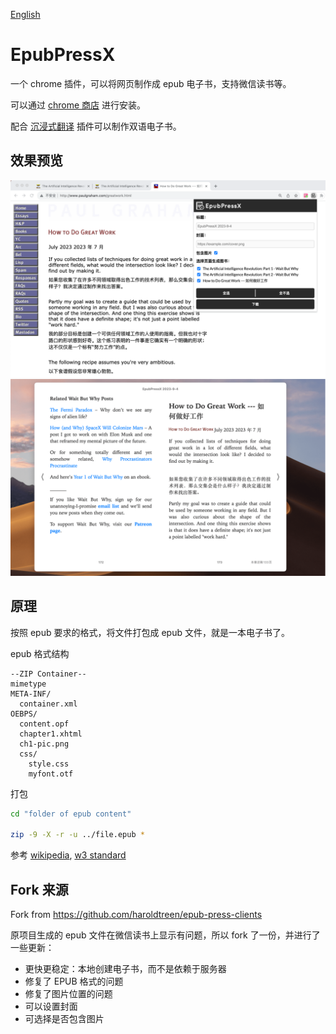 [English](README.en.md)

# EpubPressX
一个 chrome 插件，可以将网页制作成 epub 电子书，支持微信读书等。

可以通过 [chrome 商店](https://chrome.google.com/webstore/detail/epubpressx-read-the-web-o/akgkfegkiajbamekmkcafnfckmhgcnpa) 进行安装。

配合 [沉浸式翻译](https://chrome.google.com/webstore/detail/immersive-translate/bpoadfkcbjbfhfodiogcnhhhpibjhbnh)  插件可以制作双语电子书。

## 效果预览
![效果预览](screenshots/4.png)
![效果预览](screenshots/5.png)

## 原理
按照 epub 要求的格式，将文件打包成 epub 文件，就是一本电子书了。

epub 格式结构

```
--ZIP Container--
mimetype
META-INF/
  container.xml
OEBPS/
  content.opf
  chapter1.xhtml
  ch1-pic.png
  css/
    style.css
    myfont.otf
```

打包 

```sh
cd "folder of epub content"

zip -9 -X -r -u ../file.epub *
```

参考 
[wikipedia](https://en.wikipedia.org/wiki/EPUB#Version_3.0.1),
[w3 standard](https://www.w3.org/TR/epub-33/)

## Fork 来源
Fork from https://github.com/haroldtreen/epub-press-clients

原项目生成的 epub 文件在微信读书上显示有问题，所以 fork 了一份，并进行了一些更新：
- 更快更稳定：本地创建电子书，而不是依赖于服务器
- 修复了 EPUB 格式的问题
- 修复了图片位置的问题
- 可以设置封面
- 可选择是否包含图片